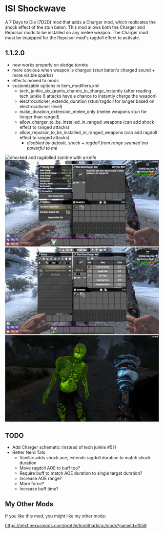 # ISI Shockwave

A 7 Days to Die (7D2D) mod that adds a Charger mod, which replicates the shock effect of the stun baton. This mod allows both the Charger and Repulsor mods to be installed on any melee weapon. The Charger mod must be equipped for the Repulsor mod's ragdoll effect to activate.

<!-- TODO v2 notes -->

## 1.1.2.0

- now works properly on sledge turrets
- more obvious when weapon is charged (stun baton's charged sound + more visible sparks)
- effects moved to mods
- customizable options in item_modifiers.xml
  - tech_junkie_six_grants_chance_to_charge_instantly (after reading tech junkie 6 attacks have a chance to instantly charge the weapon)
  - electrocutioner_extends_duration (stun/ragdoll for longer based on electrocutioner level)
  - make_duration_extension_melee_only (melee weapons stun for longer than ranged)
  - allow_charger_to_be_installed_in_ranged_weapons (can add shock effect to ranged attacks)
  - allow_repulsor_to_be_installed_in_ranged_weapons (can add ragdoll effect to ranged attacks)
    - _disabled by default, shock + ragdoll from range seemed too powerful to me_

![shocked and ragdolled zombie with a knife](images/shocked-zombie.png)
![charger and repulsor mod on knife](images/charger-and-repulsor-on-knife.png)
![charger mod recipe](images/charger-recipe.png)
![charged club](images/shock-club.png)

## TODO

- Add Charger schematic (instead of tech junkie #5?)
- Better Nerd Tats
  - Vanilla: adds shock aoe, extends ragdoll duration to match shock duration
  - Move ragdoll AOE to buff too?
  - Require buff to match AOE duration to single target duration?
  - Increase AOE range?
  - More force?
  - Increase buff time?

## My Other Mods

If you like this mod, you might like my other mods:

<https://next.nexusmods.com/profile/IronSharkInc/mods?gameId=1059>
